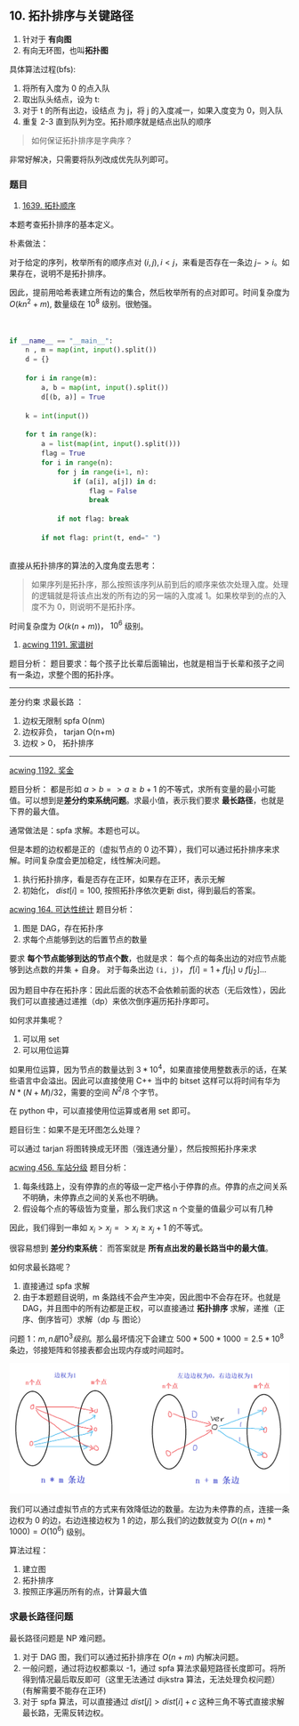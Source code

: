 ## 10. 拓扑排序与关键路径
1. 针对于 **有向图** 
2. 有向无环图，也叫**拓扑图**

具体算法过程(bfs):
1. 将所有入度为 0 的点入队
2. 取出队头结点，设为 t:
3. 对于 t 的所有出边，设结点 为 j，将 j 的入度减一，如果入度变为 0，则入队
4. 重复 2-3 直到队列为空。拓扑顺序就是结点出队的顺序

> 如何保证拓扑排序是字典序？

非常好解决，只需要将队列改成优先队列即可。


### 题目
1. [1639. 拓扑顺序](https://www.acwing.com/problem/content/description/1641/)

本题考查拓扑排序的基本定义。

朴素做法：

对于给定的序列，枚举所有的顺序点对 $(i, j), i < j$，来看是否存在一条边 $j -> i$。如果存在，说明不是拓扑排序。

因此，提前用哈希表建立所有边的集合，然后枚举所有的点对即可。时间复杂度为 $O(kn^2+m)$, 数量级在 $10^8$ 级别。很勉强。
```python


if __name__ == "__main__":
    n , m = map(int, input().split())
    d = {}
    
    for i in range(m):
        a, b = map(int, input().split())
        d[(b, a)] = True
    
    k = int(input())
    
    for t in range(k):
        a = list(map(int, input().split()))
        flag = True
        for i in range(n):
            for j in range(i+1, n):
                if (a[i], a[j]) in d:
                    flag = False
                    break
            
            if not flag: break
        
        if not flag: print(t, end=" ")
    
```

直接从拓扑排序的算法的入度角度去思考：

> 如果序列是拓扑序，那么按照该序列从前到后的顺序来依次处理入度。处理的逻辑就是将该点出发的所有边的另一端的入度减 1。如果枚举到的点的入度不为 0，则说明不是拓扑序。

时间复杂度为 $O(k(n+m))$， $10^6$ 级别。



1. [acwing 1191. 家谱树](https://www.acwing.com/problem/content/1193/)

题目分析：
题目要求：每个孩子比长辈后面输出，也就是相当于长辈和孩子之间有一条边，求整个图的拓扑序。



----
差分约束 求最长路 ：
1. 边权无限制 spfa O(nm)
2. 边权非负， tarjan O(n+m)
3. 边权 > 0， 拓扑排序
----

[acwing 1192. 奖金](https://www.acwing.com/problem/content/1194/)

题目分析：
都是形如 $a > b => a \geq b+1$ 的不等式，求所有变量的最小可能值。可以想到是**差分约束系统问题**。求最小值，表示我们要求 **最长路径**，也就是下界的最大值。

通常做法是：spfa 求解。本题也可以。

但是本题的边权都是正的（虚拟节点的 0 边不算），我们可以通过拓扑排序来求解。时间复杂度会更加稳定，线性解决问题。

1. 执行拓扑排序，看是否存在正环，如果存在正环，表示无解
2. 初始化， $dist[i] = 100$, 按照拓扑序依次更新 dist，得到最后的答案。


[acwing 164. 可达性统计](https://www.acwing.com/problem/content/166/)
题目分析：
1. 图是 DAG，存在拓扑序
2. 求每个点能够到达的后置节点的数量

要求 **每个节点能够到达的节点个数**，也就是求：
每个点的每条出边的对应节点能够到达点数的并集 + 自身。
对于每条出边 `(i, j)`， $f[i] = 1 + f[j_1] \cup f[j_2]...$

因为题目中存在拓扑序：因此后面的状态不会依赖前面的状态（无后效性），因此我们可以直接通过递推（dp）来依次倒序遍历拓扑序即可。

如何求并集呢？
1. 可以用 set
2. 可以用位运算

如果用位运算，因为节点的数量达到 $3*10^4$，如果直接使用整数表示的话，在某些语言中会溢出。因此可以直接使用 C++ 当中的 bitset 这样可以将时间有华为 $N*(N+M)/ 32$，需要的空间 $N^2/8$ 个字节。

在 python 中，可以直接使用位运算或者用 set 即可。


题目衍生：如果不是无环图怎么处理？

可以通过 tarjan 将图转换成无环图（强连通分量），然后按照拓扑序来求


[acwing 456. 车站分级](https://www.acwing.com/problem/content/description/458/)
题目分析：
1. 每条线路上，没有停靠的点的等级一定严格小于停靠的点。停靠的点之间关系不明确，未停靠点之间的关系也不明确。
2. 假设每个点的等级皆为变量，那么我们求这 n 个变量的值最少可以有几种

因此，我们得到一串如 $x_i > x_j => x_i \geq x_j + 1$ 的不等式。 

很容易想到 **差分约束系统**：
而答案就是 **所有点出发的最长路当中的最大值**。

如何求最长路呢？
1. 直接通过 spfa 求解
2. 由于本题题目说明，m 条路线不会产生冲突，因此图中不会存在环。也就是 DAG，并且图中的所有边都是正权，可以直接通过 **拓扑排序** 求解，递推（正序、倒序皆可）求解（dp 与 图论）

问题 1：$m, n 是 10^3 级别$。那么最坏情况下会建立 $500*500*1000 = 2.5*10^8$ 条边，邻接矩阵和邻接表都会出现内存或时间超时。

![](./images/3-8-1.png)

我们可以通过虚拟节点的方式来有效降低边的数量。左边为未停靠的点，连接一条边权为 0 的边，右边连接边权为 1 的边，那么我们的边数就变为 $O((n+m)*1000) = O(10^6)$ 级别。

算法过程：
1. 建立图
2. 拓扑排序
3. 按照正序遍历所有的点，计算最大值



### 求最长路径问题
最长路径问题是 NP 难问题。

1. 对于 DAG 图，我们可以通过拓扑排序在 $O(n+m)$ 内解决问题。
2. 一般问题，通过将边权都乘以 -1，通过 spfa 算法求最短路径长度即可。将所得到情况最后取反即可（这里无法通过 dijkstra 算法，无法处理负权问题）(有解需要不能存在正环)
3. 对于 spfa 算法，可以直接通过 $dist[j] > dist[i] + c$ 这种三角不等式直接求解最长路，无需反转边权。